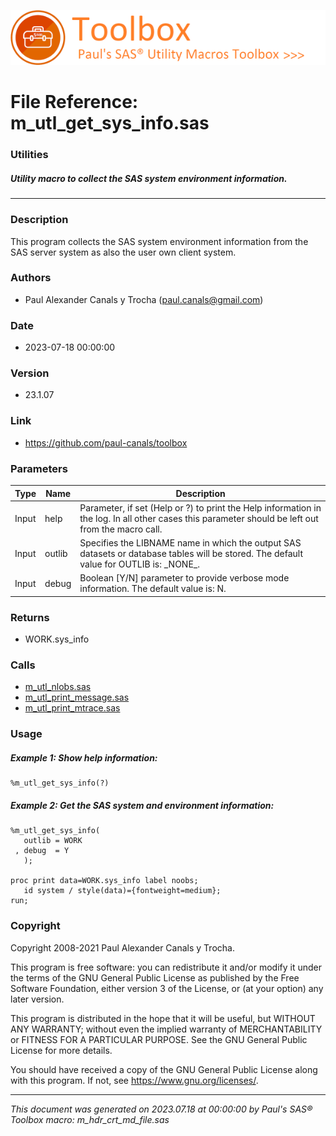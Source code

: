 [![../../misc/images/doc_header.png](../../misc/images/doc_header.png)](#)
# 
# File Reference: m_utl_get_sys_info.sas

### Utilities

##### Utility macro to collect the SAS system environment information.

***

### Description
This program collects the SAS system environment information from the SAS server system as also the user own client system.



### Authors
* Paul Alexander Canals y Trocha (paul.canals@gmail.com)

### Date
* 2023-07-18 00:00:00

### Version
* 23.1.07

### Link
* https://github.com/paul-canals/toolbox

### Parameters
| Type | Name | Description |
| ---- | ---- | ----------- |
| Input | help | Parameter, if set (Help or ?) to print the Help information in the log. In all other cases this parameter should be left out from the macro call. |
| Input | outlib | Specifies the LIBNAME name in which the output SAS datasets or database tables will be stored. The default value for OUTLIB is: \_NONE\_. |
| Input | debug | Boolean [Y/N] parameter to provide verbose mode information. The default value is: N. |

### Returns
* WORK.sys_info

### Calls
* [m_utl_nlobs.sas](m_utl_nlobs.md)
* [m_utl_print_message.sas](m_utl_print_message.md)
* [m_utl_print_mtrace.sas](m_utl_print_mtrace.md)

### Usage

##### Example 1: Show help information:
```sas
%m_utl_get_sys_info(?)
```

##### Example 2: Get the SAS system and environment information:
```sas
%m_utl_get_sys_info(
   outlib = WORK
 , debug  = Y
   );

proc print data=WORK.sys_info label noobs;
   id system / style(data)={fontweight=medium};
run;
```

### Copyright
Copyright 2008-2021 Paul Alexander Canals y Trocha. 
 
This program is free software: you can redistribute it and/or modify 
it under the terms of the GNU General Public License as published by 
the Free Software Foundation, either version 3 of the License, or 
(at your option) any later version. 
 
This program is distributed in the hope that it will be useful, 
but WITHOUT ANY WARRANTY; without even the implied warranty of 
MERCHANTABILITY or FITNESS FOR A PARTICULAR PURPOSE. See the 
GNU General Public License for more details. 
 
You should have received a copy of the GNU General Public License 
along with this program. If not, see <https://www.gnu.org/licenses/>. 


***
*This document was generated on 2023.07.18 at 00:00:00 by Paul's SAS&reg; Toolbox macro: m_hdr_crt_md_file.sas*
